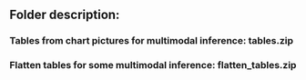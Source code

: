 ## Folder description:
### Tables from chart pictures for multimodal inference: tables.zip
### Flatten tables for some multimodal inference: flatten_tables.zip

